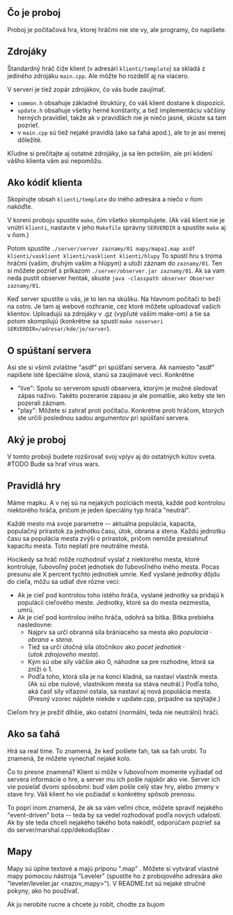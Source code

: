 
Čo je proboj
------------

Proboj je počítačová hra, ktorej hráčmi nie ste vy, ale programy, čo napíšete.


Zdrojáky
--------

Štandardný hráč čiže klient (v adresári `klienti/template`) sa skladá z jediného
zdrojáku `main.cpp`. Ale môžte ho rozdeliť aj na viacero.

V serveri je tiež zopár zdrojákov, čo vás bude zaujímať.

- `common.h` obsahuje základné štruktúry, čo váš klient dostane k dispozícii.
- `update.h` obsahuje všetky herné konštanty, a tiež
  implementáciu väčšiny herných pravidiel, takže ak v pravidlách nie je niečo
  jasné, skúste sa tam pozrieť.
- v `main.cpp` sú tiež nejaké pravidlá (ako sa ťahá apod.), ale to je asi menej
  dôležité.

Kľudne si prečítajte aj ostatné zdrojáky, ja sa len poteším, ale pri kódení
vášho klienta vám asi nepomôžu.


Ako kódiť klienta
-----------------

Skopírujte obsah `klienti/template` do iného adresára a niečo v ňom nakóďte.

V koreni proboju spustite `make`, čím všetko skompilujete. (Ak váš klient nie je
vnútri `klienti`, nastavte v jeho `Makefile` správny `SERVERDIR` a spustite
`make` aj v ňom.)

Potom spustite `./server/server zaznamy/01 mapy/mapa1.map asdf klienti/vasklient
klienti/vasklient klienti/hlupy` To spustí hru s troma hráčmi (vaším, druhým
vaším a hlúpym) a uloží záznam do `zaznamy/01`. Ten si môžete pozrieť s príkazom
`./server/observer.jar zaznamy/01`. Ak sa vam neda pustit observer hentak, skuste 
`java -classpath observer Observer zaznamy/01`.

Keď server spustíte u vás, je to len na skúšku. Na hlavnom počítači to beží na
ostro. Je tam aj webové rozhranie, cez ktoré môžete uploadovať vašich klientov.
Uploadujú sa zdrojáky v .gz (vypľuté vaším make-om) a tie sa potom skompilujú
(konkrétne sa spustí `make naserveri SERVERDIR=/adresar/kde/je/server`).


O spúštaní servera
------------------

Asi ste si všimli zvláštne "asdf" pri spúšťaní servera. Ak namiesto "asdf" napíšete
isté špeciálne slová, stanú sa zaujímavé veci. Konkrétne

- "live": Spolu so serverom spustí observera, ktorým je možné sledovať zápas naživo.
Takéto pozeranie zápasu je ale pomalšie, ako keby ste len pozerali záznam.
- "play": Môžete si zahrať proti počítaču. Konkrétne proti hráčom, ktorých ste
určili poslednou sadou argumentov pri spúšťaní servera.


Aký je proboj
-------------

V tomto proboji budete rozširovať svoj vplyv aj do ostatných kútov sveta.
#TODO
Bude sa hrať virus wars.

Pravidlá hry
------------

Máme mapku. A v nej sú na nejakých pozíciách mestá, každé pod kontrolou niektorého
hráča, pričom je jeden špeciálny typ hráča "neutrál".

Každé mesto má svoje parametre -- aktuálna populácia, kapacita, populačný prírastok
za jednotku času, útok, obrana a stena. Každú jednotku času sa populácia mesta
zvýši o prírastok, pričom nemôže presiahnuť kapacitu mesta. Toto neplatí pre
neutrálne mestá.

Hocikedy sa hráč môže rozhodnúť vyslať z niektorého mesta, ktoré kontroluje, ľubovoľný
počet jednotiek do ľubovoľného iného mesta. Pocas presunu ale X percent tychto jednotiek umrie.
Keď vyslané jednotky dôjdu do cieľa, môžu sa udiať dve rôzne veci:

- Ak je cieľ pod kontrolou toho istého hráča, vyslané jednotky sa pridajú k populácii
cieľového meste. Jednotky, ktoré sa do mesta nezmestia, umrú.
- Ak je cieľ pod kontrolou iného hráča, odohrá sa bitka. Bitka prebieha nasledovne:
  - Najprv sa určí obranná sila brániaceho sa mesta ako $populacia \cdot obrana + stena$.
  - Tiež sa určí útočná sila útočníkov ako $pocet\ jednotiek \cdot (utok\ zdrojoveho\ mesta)$.
  - Kým sú obe sily väčšie ako 0, náhodne sa pre rozhodne, ktorá sa zníži o 1.
  - Podľa toho, ktorá sila je na konci kladná, sa nastaví vlastník mesta. (Ak sú obe
nulové, vlastníkom mesta sa stáva neutrál.) Podľa toho, aká časť sily víťazovi
ostala, sa nastaví aj nová populácia mesta. (Presný vzorec nájdete niekde v update.cpp,
prípadne sa spýtajte.)

Cieľom hry je prežiť dlhšie, ako ostatní (normálni, teda nie neutrálni) hráči.


Ako sa ťahá
-----------

Hrá sa real time. To znamená, že keď pošlete ťah, tak sa ťah urobí. To znamená, že môžete vynechať nejaké kolo.

Čo to presne znamená? Klient si môže v ľubovoľnom momente vyžiadať od servera informácie o hre,
a server mu ich pošle najskôr ako vie. Server ich vie posielať dvomi spôsobmi: buď vám
pošle celý stav hry, alebo zmeny v stave hry. Váš klient ho vie požiadať o konkrétny
spôsob prenosu.

To popri inom znamená, že ak sa vám veľmi chce, môžete spraviť nejakého "event-driven"
bota -- teda by sa vedel rozhodovať podľa nových udalostí. Ak by ste teda chceli nejakého
takého bota nakódiť, odporúčam pozrieť sa do server/marshal.cpp/dekodujStav .


Mapy
----

Mapy sú úplne textové a majú príponu ".map" . Môžete si vytvárať vlastné mapy pomocou
nástroja "Leveler" (spustíte ho z probojového adresára ako "leveler/leveler.jar <nazov_mapy>").
V README.txt sú nejaké stručné pokyny, ako ho používať.

Ak ju nerobite rucne a chcete ju robit, chodte za bujom


